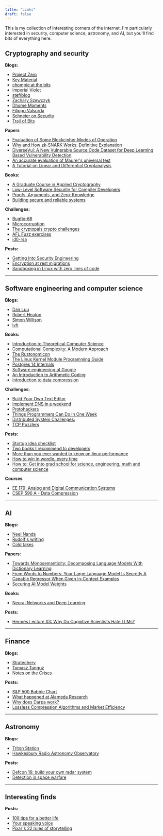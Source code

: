 ```yaml
---
title: "Links"
draft: false
---
```


This is my collection of interesting corners of the internet. I'm particularly interested in security, computer science, astronomy, and AI, but you'll find bits of everything here.

## Cryptography and security

**Blogs:**
  - [Project Zero](https://googleprojectzero.blogspot.com)
  - [Key Material](https://keymaterial.net/)
  - [chompie at the bits](https://chomp.ie/Home)
  - [Imperial Violet](https://www.imperialviolet.org)
  - [stef/blog](https://ctrlc.hu/~stef/blog/)
  - [Zachary Szewczyk](https://zacs.site/index.html)
  - [Dhome Moments](https://soatok.blog/)
  - [Filippo Valsorda](https://filippo.io/)
  - [Schneier on Security](https://www.schneier.com/)
  - [Trail of Bits](https://blog.trailofbits.com/)

**Papers**
  - [Evaluation of Some Blockcipher Modes of Operation](https://web.cs.ucdavis.edu/~rogaway/papers/modes.pdf)
  - [Why and How zk-SNARK Works: Definitive Explanation](https://arxiv.org/pdf/1906.07221)
  - [DiverseVul: A New Vulnerable Source Code Dataset for Deep Learning Based Vulnerability Detection](https://surrealyz.github.io/files/pubs/raid23-diversevul.pdf)
  - [An accurate evaluation of Maurer's universal test](http://www.crypto-uni.lu/jscoron/publications/universal.pdf)
  - [A Tutorial on Linear and Differential Cryptanalysis](http://www.cs.bc.edu/~straubin/crypto2017/heys.pdf)

**Books:**
  - [A Graduate Course in Applied Cryptography](https://toc.cryptobook.us/book.pdf)
  - [Low-Level Software Security for Compiler Developers](https://llsoftsec.github.io/llsoftsecbook/)
  - [Proofs, Arguments, and Zero-Knowledge](https://people.cs.georgetown.edu/jthaler/ProofsArgsAndZK.pdf)
  - [Building secure and reliable systems](https://google.github.io/building-secure-and-reliable-systems/raw/toc.html)

**Challenges:**
  - [Bugfix-66](https://bugfix-66.com/)
  - [Microcorruption](https://microcorruption.com/)
  - [The cryptopals crypto challenges](https://cryptopals.com/)
  - [AFL Fuzz exercises](https://github.com/mykter/afl-training)
  - [id0-rsa](https://id0-rsa.pub/)

**Posts:**
  - [Getting Into Security Engineering](https://noncombatant.org/2016/06/20/get-into-security-engineering/)
  - [Encryption at rest migrations](https://cendyne.dev/topics/encryption-at-rest-migrations.html)
  - [Sandboxing in Linux with zero lines of code](https://blog.cloudflare.com/sandboxing-in-linux-with-zero-lines-of-code/)

---

## Software engineering and computer science

**Blogs:**
  - [Dan Luu](https://danluu.com/)
  - [Robert Heaton](https://robertheaton.com)
  - [Simon Willison](https://simonwillison.net/)
  - [lvh](https://www.lvh.io/)

**Books:**
  - [Introduction to Theoretical Computer Science](https://introtcs.org/public/)
  - [Computational Complexity: A Modern Approach](https://theory.cs.princeton.edu/complexity/book.pdf)
  - [The Rustonomicon](https://doc.rust-lang.org/nomicon/)
  - [The Linux Kernel Module Programming Guide](https://sysprog21.github.io/lkmpg/)
  - [Postgres 14 Internals](https://edu.postgrespro.com/postgresql_internals-14_parts1-2_en.pdf)
  - [Software engineering at Google](https://abseil.io/resources/swe-book/html/toc.html)
  - [An Introduction to Arithmetic Coding](https://www.cs.cmu.edu/~aarti/Class/10704/Intro_Arith_coding.pdf)
  - [Introduction to data compression](http://rahilshaikh.weebly.com/uploads/1/1/6/3/11635894/data_compression.pdf)

**Challenges:**
  - [Build Your Own Text Editor](https://viewsourcecode.org/snaptoken/kilo/)
  - [Implement DNS in a weekend](https://implement-dns.wizardzines.com/)
  - [Protohackers](https://protohackers.com/)
  - [Things Programmers Can Do in One Week](https://build-your-own.org/blog/20231108_1week)
  - [Distributed System Challenges:](https://fly.io/dist-sys/)
  - [TCP Puzzlers](https://www.tritondatacenter.com/blog/tcp-puzzlers)

**Posts:**
  - [Startup idea checklist](https://www.defmacro.org/2019/03/26/startup-checklist.html)
  - [Two books I recommend to developers](https://notes.eatonphil.com/books-developers-should-read.html)
  - [More than you ever wanted to know on linux performance](https://www.brendangregg.com/linuxperf.html)
  - [How to win in wordle, every time](https://github.com/norvig/pytudes/blob/main/ipynb/Wordle.ipynb)
  - [How to: Get into grad school for science, engineering, math and computer science](https://matt.might.net/articles/how-to-apply-and-get-in-to-graduate-school-in-science-mathematics-engineering-or-computer-science/)

**Courses**
  - [EE 179: Analog and Digital Communication Systems](https://web.stanford.edu/class/ee179/index.html)
  - [CSEP 590 A - Data Compression](https://courses.cs.washington.edu/courses/csep590a/07au/)

---

## AI

**Blogs:**
  - [Neel Nanda](https://www.neelnanda.io/)
  - [Rudolf's writing](https://rudolf.website/)
  - [Cold takes](https://www.cold-takes.com)

**Papers:**
  - [Towards Monosemanticity: Decomposing Language Models With Dictionary Learning](https://transformer-circuits.pub/2023/monosemantic-features/index.html)
  - [From Words to Numbers: Your Large Language Model Is Secretly A Capable Regressor When Given In-Context Examples](https://arxiv.org/pdf/2404.07544)
  - [Securing AI Model Weights](https://www.rand.org/pubs/research_reports/RRA2849-1.html)

**Books:**
  - [Neural Networks and Deep Learning](http://neuralnetworksanddeeplearning.com/)

**Posts:**
  - [Hermes Lecture #3: Why Do Cognitive Scientists Hate LLMs?](https://minihf.com/posts/2023-10-16-hermes-lecture-3-why-do-cognitive-scientists-hate-llms/)

---

## Finance

**Blogs:**
  - [Stratechery](https://stratechery.com)
  - [Tomasz Tunguz](https://tomtunguz.com/)
  - [Notes on the Crises](https://www.crisesnotes.com/)

**Posts:**
  - [S&P 500 Bubble Chart](https://www.chartfleau.com/spy)
  - [What happened at Alameda Research](https://milkyeggs.com/crypto/what-happened-at-alameda-research/)
  - [Why does Darpa work?](https://blog.benjaminreinhardt.com/wddw)
  - [Lossless Compression Algorithms and Market Efficiency](http://www.turingfinance.com/lossless-compression-algorithms-and-market-efficiency/)

---

## Astronomy

**Blogs:**
  - [Triton Station](https://tritonstation.com/)
  - [Hawkesbury Radio Astronomy Observatory](https://sites.google.com/view/hawkrao/home?authuser=0)

**Posts:**
  - [Defcon 19: build your own radar system](http://dangerousprototypes.com/blog/2011/11/14/defcon-19-build-your-own-radar-system/)
  - [Detection in space warfare](https://projectrho.com/public_html/rocket/spacewardetect.php)

---

## Interesting finds

**Posts:**
  - [100 tips for a better life](https://ideopunk.com/blog/tipsforabetterlife)
  - [Your speaking voice](https://toastmasterscdn.azureedge.net/medias/files/department-documents/education-documents/199-your-speaking-voice.pdf)
  - [Pixar's 22 rules of storytelling](https://www.aerogrammestudio.com/2013/03/07/pixars-22-rules-of-storytelling/)
